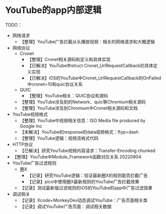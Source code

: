 # YouTube的app内部逻辑

TODO：

* 网络请求
  * 【整理】YouTube广告拦截从头播放视频：相关的网络请求和大概逻辑
* 网络协议
  * Cronet
    * 【整理】Cronet相关源码和定义和具体实现
    * 【已解决】YouTube中struct Cronet_UrlRequestCallback的具体定义实现
    * 【已解决】iOS的YouTube中Cronet_UrlRequestCallback的OnFailed中cronet=10和quic协议关系
  * QUIC
    * 【整理】YouTube相关：QUIC协议和源码
  * 【整理】YouTube涉及到的Network、quic等Chromium相关源码
  * 【整理】YouTube涉及到Chromium中Cronet相关源码和文档
* YouTube视频格式
  * 【整理】YouTube中视频相关信息：ISO Media file produced by Google Inc
  * 【未解决】YouTube的response的data视频格式：ftyp=dash
  * 【整理】YouTube逻辑：视频流格式代码
* HTTP协议
  * 【已解决】研究YouTube视频内容请求：Transfer-Encoding chunked
* 【整理】YouTube中Module_Framework函数对应关系 20220804
* YouTube广告过滤规则
  * 圈X
    * 【记录】研究YouTube逻辑：验证最新圈X的规则能否拦截广告
    * 【记录】pico中使用圈X最新规则的YouTube广告拦截效果
  * 【记录】测试最新版过滤规则的iOS的YouTube的app中广告过滤效果
* 调试相关
  * 【记录】Xcode+MonkeyDev动态调试YouTube：广告页面相关类
  * 【记录】调试YouTube广告页面：调试相关数据
